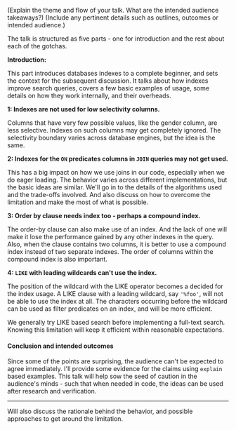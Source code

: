 (Explain the theme and flow of your talk. What are the intended audience takeaways?)
(Include any pertinent details such as outlines, outcomes or intended audience.)

The talk is structured as five parts - one for introduction and the rest about each of the gotchas.

__Introduction:__

This part introduces databases indexes to a complete beginner, and sets the context for the subsequent discussion. It talks about how indexes improve search queries, covers a few basic examples of usage, some details on how they work internally, and their overheads.

__1: Indexes are not used for low selectivity columns.__

Columns that have very few possible values, like the gender column, are less selective. Indexes on such columns may get completely ignored. The selectivity boundary varies across database engines, but the idea is the same.

__2: Indexes for the `ON` predicates columns in `JOIN` queries may not get used.__

This has a big impact on how we use joins in our code, especially when we do eager loading. The behavior varies across different implementations, but the basic ideas are similar.
We'll go in to the details of the algorithms used and the trade-offs involved. And also discuss on how to overcome the limitation and make the most of what is possible.

__3: Order by clause needs index too - perhaps a compound index.__

The order-by clause can also make use of an index. And the lack of one will make it lose the performance gained by any other indexes in the query.
Also, when the clause contains two columns, it is better to use a compound index instead of two separate indexes. The order of columns within the compound index is also important.

__4: `LIKE` with leading wildcards can't use the index.__

The position of the wildcard with the LIKE operator becomes a decided for the index usage. A LIKE clause with a leading wildcard, say `'%foo'`, will not be able to use the index at all. The characters occurring before the wildcard can be used as filter predicates on an index, and will be more efficient.

We generally try LIKE based search before implementing a full-text search. Knowing this limitation will keep it efficient within reasonable expectations.

#### Conclusion and intended outcomes

Since some of the points are surprising, the audience can't be expected to agree immediately. I'll provide some evidence for the claims using `explain` based examples.
This talk will help sow the seed of caution in the audience's minds - such that when needed in code, the ideas can be used after research and verification.


----

Will also discuss the rationale behind the behavior, and possible approaches to get around the limitation.



